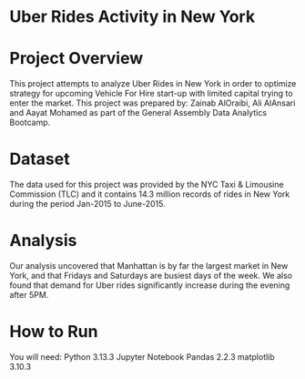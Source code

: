 # Uber Rides Activity in New York

# Project Overview
This project attempts to analyze Uber Rides in New York in order to optimize strategy for upcoming
Vehicle For Hire start-up with limited capital trying to enter the market.
This project was prepared by: Zainab AlOraibi, Ali AlAnsari and Aayat Mohamed as part of the General Assembly Data Analytics Bootcamp.

# Dataset
The data used for this project was provided by the NYC Taxi & Limousine Commission (TLC) and it contains 
14.3 million records of rides in New York during the period Jan-2015 to June-2015.

# Analysis
Our analysis uncovered that Manhattan is by far the largest market in New York, and that Fridays and Saturdays are busiest days of the week.
We also found that demand for Uber rides significantly increase during the evening after 5PM.

# How to Run
You will need:
        Python 3.13.3
        Jupyter Notebook 
        Pandas  2.2.3
        matplotlib 3.10.3
